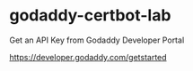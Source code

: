# godaddy-certbot-lab

Get an API Key from Godaddy Developer Portal

https://developer.godaddy.com/getstarted